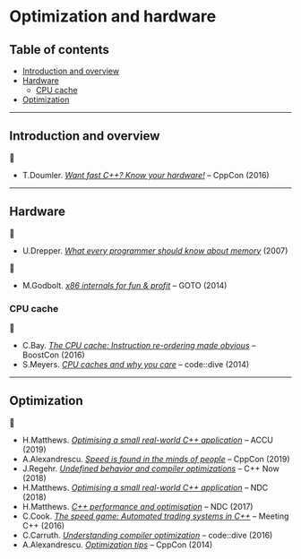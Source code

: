 # Optimization and hardware

## Table of contents

* [Introduction and overview](#introduction-and-overview)
* [Hardware](#hardware)
	* [CPU cache](#cpu-cache)
* [Optimization](#optimization)

---

## Introduction and overview

:movie_camera:

* T.Doumler. [*Want fast C++? Know your hardware!*](https://www.youtube.com/watch?v=BP6NxVxDQIs) &ndash; CppCon (2016)

---

## Hardware

:link:

* U.Drepper. [*What every programmer should know about memory*](https://people.freebsd.org/~lstewart/articles/cpumemory.pdf) (2007)

:movie_camera:

* M.Godbolt. [*x86 internals for fun & profit*](https://www.youtube.com/watch?v=hgcNM-6wr34) &ndash; GOTO (2014)

### CPU cache

:movie_camera:

* C.Bay. [*The CPU cache: Instruction re-ordering made obvious*](https://www.youtube.com/watch?v=tNkVUIv2gEE) &ndash; BoostCon (2016)
* S.Meyers. [*CPU caches and why you care*](https://www.youtube.com/watch?v=WDIkqP4JbkE) &ndash; code::dive (2014)

---

## Optimization

:movie_camera:

* H.Matthews. [*Optimising a small real-world C++ application*](https://www.youtube.com/watch?v=fDlE93hs_-U) &ndash; ACCU (2019)
* A.Alexandrescu. [*Speed is found in the minds of people*](https://www.youtube.com/watch?v=FJJTYQYB1JQ) &ndash; CppCon (2019)
* J.Regehr. [*Undefined behavior and compiler optimizations*](https://www.youtube.com/watch?v=AeEwxtEOgH0) &ndash; C++ Now (2018)
* H.Matthews. [*Optimising a small real-world C++ application*](https://www.youtube.com/watch?v=IGFBCvroXJ8) &ndash; NDC (2018)
* H.Matthews. [*C++ performance and optimisation*](https://www.youtube.com/watch?v=eICYHA-eyXM) &ndash; NDC (2017)
* C.Cook. [*The speed game: Automated trading systems in C++*](https://www.youtube.com/watch?v=ulOLGX3HNCI) &ndash; Meeting C++ (2016)
* C.Carruth. [*Understanding compiler optimization*](https://www.youtube.com/watch?v=haQ2cijhvhE) &ndash; code::dive (2016)
* A.Alexandrescu. [*Optimization tips*](https://www.youtube.com/watch?v=Qq_WaiwzOtI) &ndash; CppCon (2014)

<!-- https://www.airs.com/blog/archives/120
https://www.agner.org/optimize/optimizing_cpp.pdf
http://www.reedbeta.com/blog/data-oriented-hash-table/
 -->

